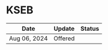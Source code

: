 # KSEB

| Date         | Update  | Status |
| ------------ | ------- | ------ |
| Aug 06, 2024 | Offered |        |
